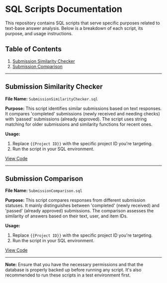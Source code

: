 # SQL Scripts Documentation

This repository contains SQL scripts that serve specific purposes related to text-base answer analysis. Below is a breakdown of each script, its purpose, and usage instructions.

## Table of Contents

1. [Submission Similarity Checker](#submission-similarity-checker)
2. [Submission Comparison](#submission-comparison)

---

## Submission Similarity Checker

**File Name:** `SubmissionSimilarityChecker.sql`

**Purpose:** This script identifies similar submissions based on text responses. It compares 'completed' submissions (newly received and needing checks) with 'passed' submissions (already approved). The script uses string matching for older submissions and similarity functions for recent ones.

**Usage:**
1. Replace `{{Project ID}}` with the specific project ID you're targeting.
2. Run the script in your SQL environment.

[View Code](./SubmissionSimilarityChecker.sql)

---

## Submission Comparison

**File Name:** `SubmissionComparison.sql`

**Purpose:** This script compares responses from different submission statuses. It mainly distinguishes between 'completed' (newly received) and 'passed' (already approved) submissions. The comparison assesses the similarity of answers based on their text, user, and item IDs.

**Usage:**
1. Replace `{{Project ID}}` with the specific project ID you're targeting.
2. Run the script in your SQL environment.

[View Code](./SubmissionComparison.sql)

---

**Note:** Ensure that you have the necessary permissions and that the database is properly backed up before running any script. It's also recommended to run these scripts in a test environment first.

